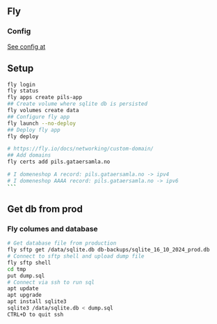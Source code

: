 ## Fly

### Config

[See config at](https://fly.io/docs/reference/configuration/)

## Setup

````bash
fly login
fly status
fly apps create pils-app
## Create volume where sqlite db is persisted
fly volumes create data
## Configure fly app
fly launch --no-deploy
## Deploy fly app
fly deploy

# https://fly.io/docs/networking/custom-domain/
## Add domains
fly certs add pils.gataersamla.no

# I domeneshop A record: pils.gataersamla.no -> ipv4
# I domeneshop AAAA record: pils.gataersamla.no -> ipv6
```
````

## Get db from prod
### Fly columes and database
```bash
# Get database file from production
fly sftp get /data/sqlite.db db-backups/sqlite_16_10_2024_prod.db
# Connect to sftp shell and upload dump file
fly sftp shell
cd tmp
put dump.sql
# Connect via ssh to run sql
apt update
apt upgrade
apt install sqlite3
sqlite3 /data/sqlite.db < dump.sql
CTRL+D to quit ssh
```
